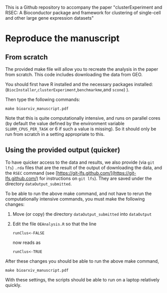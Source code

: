 This is a Github repository to accompany the paper "clusterExperiment and RSEC: A Bioconductor package and framework for clustering of single-cell and other large gene expression datasets"

# Reproduce the manuscript

## From scratch

The provided make file will allow you to recreate the analysis in the paper from scratch. This code includes downloading the data from GEO. 

You should first have R installed and the necessary packages installed: (`BiocInstaller`,`clusterExperiment`,`benchmarkme`,and `scone`)
).

Then type the following commands:

```
make bioarxiv_manuscript.pdf
```

Note that this is quite computationally intensive, and runs on parallel cores (by default the value defined by the environment variable `SLURM_CPUS_PER_TASK` or 6 if such a value is missing). So it should only be run from scratch in a setting appropriate to this.

## Using the provided output (quicker)

To have quicker access to the data and results, we also provide (via `git lfs`) `.rda` files that are the result of the output of downloading the data, and the `RSEC` command (see [https://git-lfs.github.com/](https://git-lfs.github.com/) for instructions on `git lfs`). They are saved under the directory `dataOutput_submitted`. 

To be able to run the above make command, and not have to rerun the computationally intensive commands, you must make the following changes:

1. Move (or copy) the directory  `dataOutput_submitted` into `dataOutput`
2. Edit the file `OEAnalysis.R`  so that the line
	```
	runClus<-FALSE
	```
	
	now reads as 
	
	```
	runClus<-TRUE
	```
After these changes you should be able to run the above make command,
```
make bioarxiv_manuscript.pdf
```

With these settings, the scripts should be able to run on a laptop relatively quickly. 
